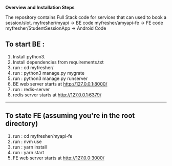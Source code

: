 **Overview and Installation Steps**

The repository contains Full Stack code for services that can used to book a session/slot.
myfresher/myapi -> BE code
myfresher/amyapi-fe -> FE code
myfresher/StudentSessionApp -> Android Code

## To start BE :

1. Install python3.
2. Install dependencies from requirements.txt
3. run : cd myfresher/
4. run : python3 manage.py mygrate
5. run : python3 manage.py runserver
6. BE web server starts at http://127.0.0.1:8000/
7. run : redis-server
8. redis server starts at http://127.0.0.1:6379/

---

## To state FE (assuming you're in the root directory)

1. run : cd myfresher/myapi-fe
2. run : nvm use
3. run : yarn install
4. run : yarn start
5. FE web server starts at http://127.0.0:3000/

